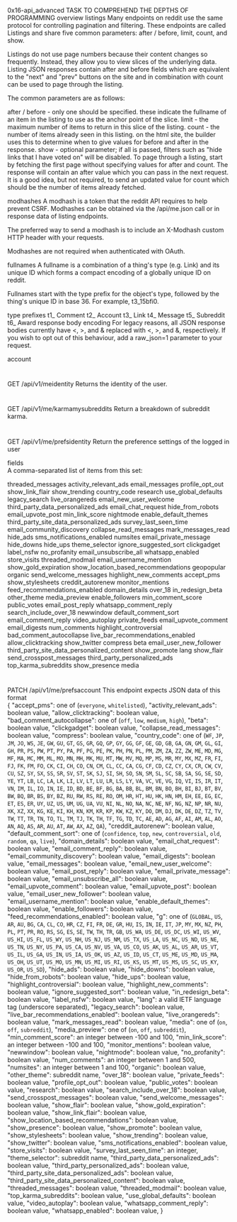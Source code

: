 0x16-api_advanced
TASK TO COMPREHEND THE DEPTHS OF PROGRAMMING
overview
listings
Many endpoints on reddit use the same protocol for controlling pagination and filtering. These endpoints are called Listings and share five common parameters: after / before, limit, count, and show.

Listings do not use page numbers because their content changes so frequently. Instead, they allow you to view slices of the underlying data. Listing JSON responses contain after and before fields which are equivalent to the "next" and "prev" buttons on the site and in combination with count can be used to page through the listing.

The common parameters are as follows:

after / before - only one should be specified. these indicate the fullname of an item in the listing to use as the anchor point of the slice.
limit - the maximum number of items to return in this slice of the listing.
count - the number of items already seen in this listing. on the html site, the builder uses this to determine when to give values for before and after in the response.
show - optional parameter; if all is passed, filters such as "hide links that I have voted on" will be disabled.
To page through a listing, start by fetching the first page without specifying values for after and count. The response will contain an after value which you can pass in the next request. It is a good idea, but not required, to send an updated value for count which should be the number of items already fetched.

modhashes
A modhash is a token that the reddit API requires to help prevent CSRF. Modhashes can be obtained via the /api/me.json call or in response data of listing endpoints.

The preferred way to send a modhash is to include an X-Modhash custom HTTP header with your requests.

Modhashes are not required when authenticated with OAuth.

fullnames
A fullname is a combination of a thing's type (e.g. Link) and its unique ID which forms a compact encoding of a globally unique ID on reddit.

Fullnames start with the type prefix for the object's type, followed by the thing's unique ID in base 36. For example, t3_15bfi0.

type prefixes
t1_	Comment
t2_	Account
t3_	Link
t4_	Message
t5_	Subreddit
t6_	Award
response body encoding
For legacy reasons, all JSON response bodies currently have <, >, and & replaced with &lt;, &gt;, and &amp;, respectively. If you wish to opt out of this behaviour, add a raw_json=1 parameter to your request.

account
#
GET /api/v1/meidentity
Returns the identity of the user.

#
GET /api/v1/me/karmamysubreddits
Return a breakdown of subreddit karma.

#
GET /api/v1/me/prefsidentity
Return the preference settings of the logged in user

fields	
A comma-separated list of items from this set:

threaded_messages
activity_relevant_ads
email_messages
profile_opt_out
show_link_flair
show_trending
country_code
research
use_global_defaults
legacy_search
live_orangereds
email_new_user_welcome
third_party_data_personalized_ads
email_chat_request
hide_from_robots
email_upvote_post
min_link_score
nightmode
enable_default_themes
third_party_site_data_personalized_ads
survey_last_seen_time
email_community_discovery
collapse_read_messages
mark_messages_read
hide_ads
sms_notifications_enabled
numsites
email_private_message
hide_downs
hide_ups
theme_selector
ignore_suggested_sort
clickgadget
label_nsfw
no_profanity
email_unsubscribe_all
whatsapp_enabled
store_visits
threaded_modmail
email_username_mention
show_gold_expiration
show_location_based_recommendations
geopopular
organic
send_welcome_messages
highlight_new_comments
accept_pms
show_stylesheets
creddit_autorenew
monitor_mentions
feed_recommendations_enabled
domain_details
over_18
in_redesign_beta
other_theme
media_preview
enable_followers
min_comment_score
public_votes
email_post_reply
whatsapp_comment_reply
search_include_over_18
newwindow
default_comment_sort
email_comment_reply
video_autoplay
private_feeds
email_upvote_comment
email_digests
num_comments
highlight_controversial
bad_comment_autocollapse
live_bar_recommendations_enabled
allow_clicktracking
show_twitter
compress
beta
email_user_new_follower
third_party_site_data_personalized_content
show_promote
lang
show_flair
send_crosspost_messages
third_party_personalized_ads
top_karma_subreddits
show_presence
media

#
PATCH /api/v1/me/prefsaccount
This endpoint expects JSON data of this format	
{
  "accept_pms": one of (`everyone`, `whitelisted`),
  "activity_relevant_ads": boolean value,
  "allow_clicktracking": boolean value,
  "bad_comment_autocollapse": one of (`off`, `low`, `medium`, `high`),
  "beta": boolean value,
  "clickgadget": boolean value,
  "collapse_read_messages": boolean value,
  "compress": boolean value,
  "country_code": one of (`WF`, `JP`, `JM`, `JO`, `WS`, `JE`, `GW`, `GU`, `GT`, `GS`, `GR`, `GQ`, `GP`, `GY`, `GG`, `GF`, `GE`, `GD`, `GB`, `GA`, `GN`, `GM`, `GL`, `GI`, `GH`, `PR`, `PS`, `PW`, `PT`, `PY`, `PA`, `PF`, `PG`, `PE`, `PK`, `PH`, `PN`, `PL`, `PM`, `ZM`, `ZA`, `ZZ`, `ZW`, `ME`, `MD`, `MG`, `MF`, `MA`, `MC`, `MM`, `ML`, `MO`, `MN`, `MH`, `MK`, `MU`, `MT`, `MW`, `MV`, `MQ`, `MP`, `MS`, `MR`, `MY`, `MX`, `MZ`, `FR`, `FI`, `FJ`, `FK`, `FM`, `FO`, `CK`, `CI`, `CH`, `CO`, `CN`, `CM`, `CL`, `CC`, `CA`, `CG`, `CF`, `CD`, `CZ`, `CY`, `CX`, `CR`, `CW`, `CV`, `CU`, `SZ`, `SY`, `SX`, `SS`, `SR`, `SV`, `ST`, `SK`, `SJ`, `SI`, `SH`, `SO`, `SN`, `SM`, `SL`, `SC`, `SB`, `SA`, `SG`, `SE`, `SD`, `YE`, `YT`, `LB`, `LC`, `LA`, `LK`, `LI`, `LV`, `LT`, `LU`, `LR`, `LS`, `LY`, `VA`, `VC`, `VE`, `VG`, `IQ`, `VI`, `IS`, `IR`, `IT`, `VN`, `IM`, `IL`, `IO`, `IN`, `IE`, `ID`, `BD`, `BE`, `BF`, `BG`, `BA`, `BB`, `BL`, `BM`, `BN`, `BO`, `BH`, `BI`, `BJ`, `BT`, `BV`, `BW`, `BQ`, `BR`, `BS`, `BY`, `BZ`, `RU`, `RW`, `RS`, `RE`, `RO`, `OM`, `HR`, `HT`, `HU`, `HK`, `HN`, `HM`, `EH`, `EE`, `EG`, `EC`, `ET`, `ES`, `ER`, `UY`, `UZ`, `US`, `UM`, `UG`, `UA`, `VU`, `NI`, `NL`, `NO`, `NA`, `NC`, `NE`, `NF`, `NG`, `NZ`, `NP`, `NR`, `NU`, `XK`, `XZ`, `XX`, `KG`, `KE`, `KI`, `KH`, `KN`, `KM`, `KR`, `KP`, `KW`, `KZ`, `KY`, `DO`, `DM`, `DJ`, `DK`, `DE`, `DZ`, `TZ`, `TV`, `TW`, `TT`, `TR`, `TN`, `TO`, `TL`, `TM`, `TJ`, `TK`, `TH`, `TF`, `TG`, `TD`, `TC`, `AE`, `AD`, `AG`, `AF`, `AI`, `AM`, `AL`, `AO`, `AN`, `AQ`, `AS`, `AR`, `AU`, `AT`, `AW`, `AX`, `AZ`, `QA`),
  "creddit_autorenew": boolean value,
  "default_comment_sort": one of (`confidence`, `top`, `new`, `controversial`, `old`, `random`, `qa`, `live`),
  "domain_details": boolean value,
  "email_chat_request": boolean value,
  "email_comment_reply": boolean value,
  "email_community_discovery": boolean value,
  "email_digests": boolean value,
  "email_messages": boolean value,
  "email_new_user_welcome": boolean value,
  "email_post_reply": boolean value,
  "email_private_message": boolean value,
  "email_unsubscribe_all": boolean value,
  "email_upvote_comment": boolean value,
  "email_upvote_post": boolean value,
  "email_user_new_follower": boolean value,
  "email_username_mention": boolean value,
  "enable_default_themes": boolean value,
  "enable_followers": boolean value,
  "feed_recommendations_enabled": boolean value,
  "g": one of (`GLOBAL`, `US`, `AR`, `AU`, `BG`, `CA`, `CL`, `CO`, `HR`, `CZ`, `FI`, `FR`, `DE`, `GR`, `HU`, `IS`, `IN`, `IE`, `IT`, `JP`, `MY`, `MX`, `NZ`, `PH`, `PL`, `PT`, `PR`, `RO`, `RS`, `SG`, `ES`, `SE`, `TW`, `TH`, `TR`, `GB`, `US_WA`, `US_DE`, `US_DC`, `US_WI`, `US_WV`, `US_HI`, `US_FL`, `US_WY`, `US_NH`, `US_NJ`, `US_NM`, `US_TX`, `US_LA`, `US_NC`, `US_ND`, `US_NE`, `US_TN`, `US_NY`, `US_PA`, `US_CA`, `US_NV`, `US_VA`, `US_CO`, `US_AK`, `US_AL`, `US_AR`, `US_VT`, `US_IL`, `US_GA`, `US_IN`, `US_IA`, `US_OK`, `US_AZ`, `US_ID`, `US_CT`, `US_ME`, `US_MD`, `US_MA`, `US_OH`, `US_UT`, `US_MO`, `US_MN`, `US_MI`, `US_RI`, `US_KS`, `US_MT`, `US_MS`, `US_SC`, `US_KY`, `US_OR`, `US_SD`),
  "hide_ads": boolean value,
  "hide_downs": boolean value,
  "hide_from_robots": boolean value,
  "hide_ups": boolean value,
  "highlight_controversial": boolean value,
  "highlight_new_comments": boolean value,
  "ignore_suggested_sort": boolean value,
  "in_redesign_beta": boolean value,
  "label_nsfw": boolean value,
  "lang": a valid IETF language tag (underscore separated),
  "legacy_search": boolean value,
  "live_bar_recommendations_enabled": boolean value,
  "live_orangereds": boolean value,
  "mark_messages_read": boolean value,
  "media": one of (`on`, `off`, `subreddit`),
  "media_preview": one of (`on`, `off`, `subreddit`),
  "min_comment_score": an integer between -100 and 100,
  "min_link_score": an integer between -100 and 100,
  "monitor_mentions": boolean value,
  "newwindow": boolean value,
  "nightmode": boolean value,
  "no_profanity": boolean value,
  "num_comments": an integer between 1 and 500,
  "numsites": an integer between 1 and 100,
  "organic": boolean value,
  "other_theme": subreddit name,
  "over_18": boolean value,
  "private_feeds": boolean value,
  "profile_opt_out": boolean value,
  "public_votes": boolean value,
  "research": boolean value,
  "search_include_over_18": boolean value,
  "send_crosspost_messages": boolean value,
  "send_welcome_messages": boolean value,
  "show_flair": boolean value,
  "show_gold_expiration": boolean value,
  "show_link_flair": boolean value,
  "show_location_based_recommendations": boolean value,
  "show_presence": boolean value,
  "show_promote": boolean value,
  "show_stylesheets": boolean value,
  "show_trending": boolean value,
  "show_twitter": boolean value,
  "sms_notifications_enabled": boolean value,
  "store_visits": boolean value,
  "survey_last_seen_time": an integer,
  "theme_selector": subreddit name,
  "third_party_data_personalized_ads": boolean value,
  "third_party_personalized_ads": boolean value,
  "third_party_site_data_personalized_ads": boolean value,
  "third_party_site_data_personalized_content": boolean value,
  "threaded_messages": boolean value,
  "threaded_modmail": boolean value,
  "top_karma_subreddits": boolean value,
  "use_global_defaults": boolean value,
  "video_autoplay": boolean value,
  "whatsapp_comment_reply": boolean value,
  "whatsapp_enabled": boolean value,
}
